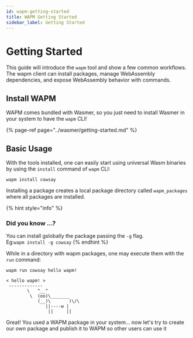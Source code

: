 ```yaml
---
id: wapm-getting-started
title: WAPM Getting Started
sidebar_label: Getting Started
---
```


# Getting Started

This guide will introduce the `wapm` tool and show a few common workflows. The wapm client can install packages, manage WebAssembly dependencies, and expose WebAssembly behavior with commands.

## Install WAPM

WAPM comes bundled with Wasmer, so you just need to install Wasmer in your system to have the `wapm` CLI!

{% page-ref page="../wasmer/getting-started.md" %}

## **Basic Usage**

With the tools installed, one can easily start using universal Wasm binaries by using the `install` command of `wapm` CLI:

```text
wapm install cowsay
```

Installing a package creates a local package directory called `wapm_packages` where all packages are installed.

{% hint style="info" %}
### Did you know ...?

You can install gslobally the package passing the `-g` flag.  
Eg:`wapm install -g cowsay`
{% endhint %}

While in a directory with wapm packages, one may execute them with the `run` command:

```text
wapm run cowsay hello wapm!
```

```text
< hello wapm! >
 -------------
        \   ^__^
         \  (oo)\_______
            (__)\       )\/\
               ||----w |
                ||     ||
```

Great! You used a WAPM package in your system... now let's try to create our own package and publish it to WAPM so other users can use it

